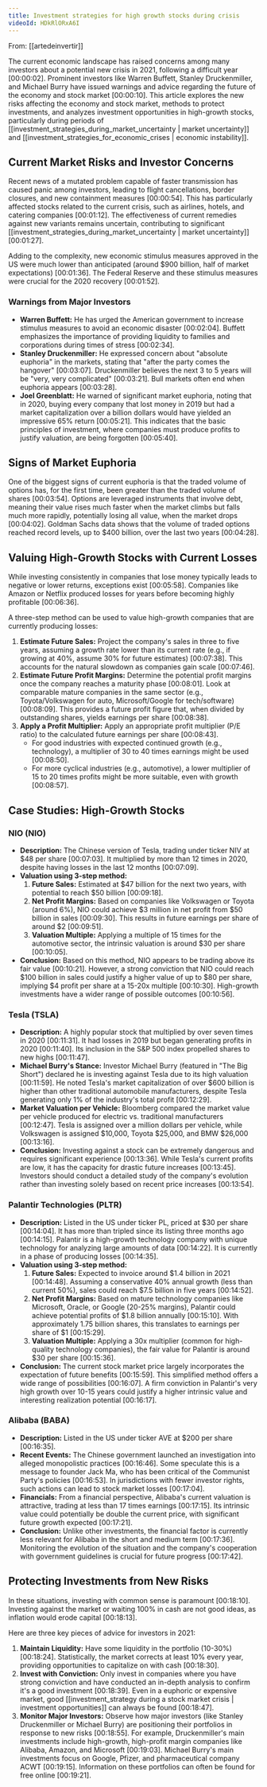 ```yaml
---
title: Investment strategies for high growth stocks during crisis
videoId: HDkRlORxA6I
---
```


From: [[artedeinvertir]] <br/> 

The current economic landscape has raised concerns among many investors about a potential new crisis in 2021, following a difficult year <a class="yt-timestamp" data-t="00:00:02">[00:00:02]</a>. Prominent investors like Warren Buffett, Stanley Druckenmiller, and Michael Burry have issued warnings and advice regarding the future of the economy and stock market <a class="yt-timestamp" data-t="00:00:10">[00:00:10]</a>. This article explores the new risks affecting the economy and stock market, methods to protect investments, and analyzes investment opportunities in high-growth stocks, particularly during periods of [[investment_strategies_during_market_uncertainty | market uncertainty]] and [[investment_strategies_for_economic_crises | economic instability]].

## Current Market Risks and Investor Concerns

Recent news of a mutated problem capable of faster transmission has caused panic among investors, leading to flight cancellations, border closures, and new containment measures <a class="yt-timestamp" data-t="00:00:54">[00:00:54]</a>. This has particularly affected stocks related to the current crisis, such as airlines, hotels, and catering companies <a class="yt-timestamp" data-t="00:01:12">[00:01:12]</a>. The effectiveness of current remedies against new variants remains uncertain, contributing to significant [[investment_strategies_during_market_uncertainty | market uncertainty]] <a class="yt-timestamp" data-t="00:01:27">[00:01:27]</a>.

Adding to the complexity, new economic stimulus measures approved in the US were much lower than anticipated (around $900 billion, half of market expectations) <a class="yt-timestamp" data-t="00:01:36">[00:01:36]</a>. The Federal Reserve and these stimulus measures were crucial for the 2020 recovery <a class="yt-timestamp" data-t="00:01:52">[00:01:52]</a>.

### Warnings from Major Investors

*   **Warren Buffett:** He has urged the American government to increase stimulus measures to avoid an economic disaster <a class="yt-timestamp" data-t="00:02:04">[00:02:04]</a>. Buffett emphasizes the importance of providing liquidity to families and corporations during times of stress <a class="yt-timestamp" data-t="00:02:34">[00:02:34]</a>.
*   **Stanley Druckenmiller:** He expressed concern about "absolute euphoria" in the markets, stating that "after the party comes the hangover" <a class="yt-timestamp" data-t="00:03:07">[00:03:07]</a>. Druckenmiller believes the next 3 to 5 years will be "very, very complicated" <a class="yt-timestamp" data-t="00:03:21">[00:03:21]</a>. Bull markets often end when euphoria appears <a class="yt-timestamp" data-t="00:03:28">[00:03:28]</a>.
*   **Joel Greenblatt:** He warned of significant market euphoria, noting that in 2020, buying every company that lost money in 2019 but had a market capitalization over a billion dollars would have yielded an impressive 65% return <a class="yt-timestamp" data-t="00:05:21">[00:05:21]</a>. This indicates that the basic principles of investment, where companies must produce profits to justify valuation, are being forgotten <a class="yt-timestamp" data-t="00:05:40">[00:05:40]</a>.

## Signs of Market Euphoria

One of the biggest signs of current euphoria is that the traded volume of options has, for the first time, been greater than the traded volume of shares <a class="yt-timestamp" data-t="00:03:54">[00:03:54]</a>. Options are leveraged instruments that involve debt, meaning their value rises much faster when the market climbs but falls much more rapidly, potentially losing all value, when the market drops <a class="yt-timestamp" data-t="00:04:02">[00:04:02]</a>. Goldman Sachs data shows that the volume of traded options reached record levels, up to $400 billion, over the last two years <a class="yt-timestamp" data-t="00:04:28">[00:04:28]</a>.

## Valuing High-Growth Stocks with Current Losses

While investing consistently in companies that lose money typically leads to negative or lower returns, exceptions exist <a class="yt-timestamp" data-t="00:05:58">[00:05:58]</a>. Companies like Amazon or Netflix produced losses for years before becoming highly profitable <a class="yt-timestamp" data-t="00:06:36">[00:06:36]</a>.

A three-step method can be used to value high-growth companies that are currently producing losses:

1.  **Estimate Future Sales:** Project the company's sales in three to five years, assuming a growth rate lower than its current rate (e.g., if growing at 40%, assume 30% for future estimates) <a class="yt-timestamp" data-t="00:07:38">[00:07:38]</a>. This accounts for the natural slowdown as companies gain scale <a class="yt-timestamp" data-t="00:07:46">[00:07:46]</a>.
2.  **Estimate Future Profit Margins:** Determine the potential profit margins once the company reaches a maturity phase <a class="yt-timestamp" data-t="00:08:01">[00:08:01]</a>. Look at comparable mature companies in the same sector (e.g., Toyota/Volkswagen for auto, Microsoft/Google for tech/software) <a class="yt-timestamp" data-t="00:08:09">[00:08:09]</a>. This provides a future profit figure that, when divided by outstanding shares, yields earnings per share <a class="yt-timestamp" data-t="00:08:38">[00:08:38]</a>.
3.  **Apply a Profit Multiplier:** Apply an appropriate profit multiplier (P/E ratio) to the calculated future earnings per share <a class="yt-timestamp" data-t="00:08:43">[00:08:43]</a>.
    *   For good industries with expected continued growth (e.g., technology), a multiplier of 30 to 40 times earnings might be used <a class="yt-timestamp" data-t="00:08:50">[00:08:50]</a>.
    *   For more cyclical industries (e.g., automotive), a lower multiplier of 15 to 20 times profits might be more suitable, even with growth <a class="yt-timestamp" data-t="00:08:57">[00:08:57]</a>.

## Case Studies: High-Growth Stocks

### NIO (NIO)

*   **Description:** The Chinese version of Tesla, trading under ticker NIV at $48 per share <a class="yt-timestamp" data-t="00:07:03">[00:07:03]</a>. It multiplied by more than 12 times in 2020, despite having losses in the last 12 months <a class="yt-timestamp" data-t="00:07:09">[00:07:09]</a>.
*   **Valuation using 3-step method:**
    1.  **Future Sales:** Estimated at $47 billion for the next two years, with potential to reach $50 billion <a class="yt-timestamp" data-t="00:09:18">[00:09:18]</a>.
    2.  **Net Profit Margins:** Based on companies like Volkswagen or Toyota (around 6%), NIO could achieve $3 million in net profit from $50 billion in sales <a class="yt-timestamp" data-t="00:09:30">[00:09:30]</a>. This results in future earnings per share of around $2 <a class="yt-timestamp" data-t="00:09:51">[00:09:51]</a>.
    3.  **Valuation Multiple:** Applying a multiple of 15 times for the automotive sector, the intrinsic valuation is around $30 per share <a class="yt-timestamp" data-t="00:10:05">[00:10:05]</a>.
*   **Conclusion:** Based on this method, NIO appears to be trading above its fair value <a class="yt-timestamp" data-t="00:10:21">[00:10:21]</a>. However, a strong conviction that NIO could reach $100 billion in sales could justify a higher value of up to $80 per share, implying $4 profit per share at a 15-20x multiple <a class="yt-timestamp" data-t="00:10:30">[00:10:30]</a>. High-growth investments have a wider range of possible outcomes <a class="yt-timestamp" data-t="00:10:56">[00:10:56]</a>.

### Tesla (TSLA)

*   **Description:** A highly popular stock that multiplied by over seven times in 2020 <a class="yt-timestamp" data-t="00:11:31">[00:11:31]</a>. It had losses in 2019 but began generating profits in 2020 <a class="yt-timestamp" data-t="00:11:40">[00:11:40]</a>. Its inclusion in the S&P 500 index propelled shares to new highs <a class="yt-timestamp" data-t="00:11:47">[00:11:47]</a>.
*   **Michael Burry's Stance:** Investor Michael Burry (featured in "The Big Short") declared he is investing against Tesla due to its high valuation <a class="yt-timestamp" data-t="00:11:59">[00:11:59]</a>. He noted Tesla's market capitalization of over $600 billion is higher than other traditional automobile manufacturers, despite Tesla generating only 1% of the industry's total profit <a class="yt-timestamp" data-t="00:12:29">[00:12:29]</a>.
*   **Market Valuation per Vehicle:** Bloomberg compared the market value per vehicle produced for electric vs. traditional manufacturers <a class="yt-timestamp" data-t="00:12:47">[00:12:47]</a>. Tesla is assigned over a million dollars per vehicle, while Volkswagen is assigned $10,000, Toyota $25,000, and BMW $26,000 <a class="yt-timestamp" data-t="00:13:16">[00:13:16]</a>.
*   **Conclusion:** Investing against a stock can be extremely dangerous and requires significant experience <a class="yt-timestamp" data-t="00:13:36">[00:13:36]</a>. While Tesla's current profits are low, it has the capacity for drastic future increases <a class="yt-timestamp" data-t="00:13:45">[00:13:45]</a>. Investors should conduct a detailed study of the company's evolution rather than investing solely based on recent price increases <a class="yt-timestamp" data-t="00:13:54">[00:13:54]</a>.

### Palantir Technologies (PLTR)

*   **Description:** Listed in the US under ticker PL, priced at $30 per share <a class="yt-timestamp" data-t="00:14:04">[00:14:04]</a>. It has more than tripled since its listing three months ago <a class="yt-timestamp" data-t="00:14:15">[00:14:15]</a>. Palantir is a high-growth technology company with unique technology for analyzing large amounts of data <a class="yt-timestamp" data-t="00:14:22">[00:14:22]</a>. It is currently in a phase of producing losses <a class="yt-timestamp" data-t="00:14:35">[00:14:35]</a>.
*   **Valuation using 3-step method:**
    1.  **Future Sales:** Expected to invoice around $1.4 billion in 2021 <a class="yt-timestamp" data-t="00:14:48">[00:14:48]</a>. Assuming a conservative 40% annual growth (less than current 50%), sales could reach $7.5 billion in five years <a class="yt-timestamp" data-t="00:14:52">[00:14:52]</a>.
    2.  **Net Profit Margins:** Based on mature technology companies like Microsoft, Oracle, or Google (20-25% margins), Palantir could achieve potential profits of $1.8 billion annually <a class="yt-timestamp" data-t="00:15:10">[00:15:10]</a>. With approximately 1.75 billion shares, this translates to earnings per share of $1 <a class="yt-timestamp" data-t="00:15:29">[00:15:29]</a>.
    3.  **Valuation Multiple:** Applying a 30x multiplier (common for high-quality technology companies), the fair value for Palantir is around $30 per share <a class="yt-timestamp" data-t="00:15:36">[00:15:36]</a>.
*   **Conclusion:** The current stock market price largely incorporates the expectation of future benefits <a class="yt-timestamp" data-t="00:15:59">[00:15:59]</a>. This simplified method offers a wide range of possibilities <a class="yt-timestamp" data-t="00:16:07">[00:16:07]</a>. A firm conviction in Palantir's very high growth over 10-15 years could justify a higher intrinsic value and interesting realization potential <a class="yt-timestamp" data-t="00:16:17">[00:16:17]</a>.

### Alibaba (BABA)

*   **Description:** Listed in the US under ticker AVE at $200 per share <a class="yt-timestamp" data-t="00:16:35">[00:16:35]</a>.
*   **Recent Events:** The Chinese government launched an investigation into alleged monopolistic practices <a class="yt-timestamp" data-t="00:16:46">[00:16:46]</a>. Some speculate this is a message to founder Jack Ma, who has been critical of the Communist Party's policies <a class="yt-timestamp" data-t="00:16:53">[00:16:53]</a>. In jurisdictions with fewer investor rights, such actions can lead to stock market losses <a class="yt-timestamp" data-t="00:17:04">[00:17:04]</a>.
*   **Financials:** From a financial perspective, Alibaba's current valuation is attractive, trading at less than 17 times earnings <a class="yt-timestamp" data-t="00:17:15">[00:17:15]</a>. Its intrinsic value could potentially be double the current price, with significant future growth expected <a class="yt-timestamp" data-t="00:17:21">[00:17:21]</a>.
*   **Conclusion:** Unlike other investments, the financial factor is currently less relevant for Alibaba in the short and medium term <a class="yt-timestamp" data-t="00:17:36">[00:17:36]</a>. Monitoring the evolution of the situation and the company's cooperation with government guidelines is crucial for future progress <a class="yt-timestamp" data-t="00:17:42">[00:17:42]</a>.

## Protecting Investments from New Risks

In these situations, investing with common sense is paramount <a class="yt-timestamp" data-t="00:18:10">[00:18:10]</a>. Investing against the market or waiting 100% in cash are not good ideas, as inflation would erode capital <a class="yt-timestamp" data-t="00:18:13">[00:18:13]</a>.

Here are three key pieces of advice for investors in 2021:

1.  **Maintain Liquidity:** Have some liquidity in the portfolio (10-30%) <a class="yt-timestamp" data-t="00:18:24">[00:18:24]</a>. Statistically, the market corrects at least 10% every year, providing opportunities to capitalize on with cash <a class="yt-timestamp" data-t="00:18:30">[00:18:30]</a>.
2.  **Invest with Conviction:** Only invest in companies where you have strong conviction and have conducted an in-depth analysis to confirm it's a good investment <a class="yt-timestamp" data-t="00:18:39">[00:18:39]</a>. Even in a euphoric or expensive market, good [[investment_strategy during a stock market crisis | investment opportunities]] can always be found <a class="yt-timestamp" data-t="00:18:47">[00:18:47]</a>.
3.  **Monitor Major Investors:** Observe how major investors (like Stanley Druckenmiller or Michael Burry) are positioning their portfolios in response to new risks <a class="yt-timestamp" data-t="00:18:55">[00:18:55]</a>. For example, Druckenmiller's main investments include high-growth, high-profit margin companies like Alibaba, Amazon, and Microsoft <a class="yt-timestamp" data-t="00:19:03">[00:19:03]</a>. Michael Burry's main investments focus on Google, Pfizer, and pharmaceutical company ACWT <a class="yt-timestamp" data-t="00:19:15">[00:19:15]</a>. Information on these portfolios can often be found for free online <a class="yt-timestamp" data-t="00:19:21">[00:19:21]</a>.